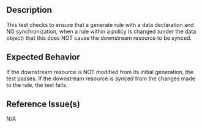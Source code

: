 ## Description

This test checks to ensure that a generate rule with a data declaration and NO synchronization, when a rule within a policy is changed (under the data object) that this does NOT cause the downstream resource to be synced.

## Expected Behavior

If the downstream resource is NOT modified from its initial generation, the test passes. If the downstream resource is synced from the changes made to the rule, the test fails.

## Reference Issue(s)

N/A
